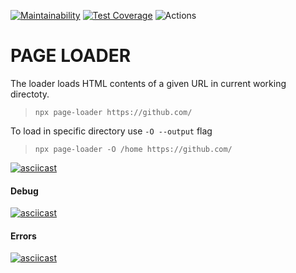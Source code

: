 [![Maintainability](https://api.codeclimate.com/v1/badges/b1c0db26234469206a07/maintainability)](https://codeclimate.com/github/IoannP/backend-project-lvl3/maintainability) [![Test Coverage](https://api.codeclimate.com/v1/badges/b1c0db26234469206a07/test_coverage)](https://codeclimate.com/github/IoannP/backend-project-lvl3/test_coverage) ![Actions](https://github.com/IoannP/backend-project-lvl3/workflows/Actions/badge.svg)

# PAGE LOADER

The loader loads HTML contents of a given URL in current working directoty.

> `npx page-loader https://github.com/`

To load in specific directory use `-O --output` flag

> `npx page-loader -O /home https://github.com/`

[![asciicast](https://asciinema.org/a/hbepqMk6qkFmFLwWv4uyHCyWn.svg)](https://asciinema.org/a/hbepqMk6qkFmFLwWv4uyHCyWn)


#### Debug

[![asciicast](https://asciinema.org/a/0L0jMQaMIxtmmfV9XX1H1TJdN.svg)](https://asciinema.org/a/0L0jMQaMIxtmmfV9XX1H1TJdN)


#### Errors

[![asciicast](https://asciinema.org/a/NPCfC9RVyBfohDSjN5ilf0kCj.svg)](https://asciinema.org/a/NPCfC9RVyBfohDSjN5ilf0kCj)